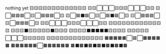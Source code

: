 nothing yet
🟨🟨🟨🟨🟨🟨🟨🟨🟨🟨🟨🟨🟨
🟨🟨⬜⬜⬜🟨🟨🟨⬜⬜⬜🟨🟨
🟨⬜🟦🟦🟦⬜🟨⬜🟦🟦🟦⬜🟨
🟨⬜🟦⬛🟦⬜🟨⬜🟦⬛🟦⬜🟨
🟨⬜🟦🟦🟦⬜🟨⬜🟦🟦🟦⬜🟨
🟨🟨⬜⬜⬜🟨🟨🟨⬜⬜⬜🟨🟨
🟨🟨🟨🟨🟨🟨🟨🟨🟨🟨🟨🟨🟨
🟨🟨🟨⬛🟨🟨🟨🟨🟨⬛🟨🟨🟨
🟨🟨🟨🟨⬛⬛⬛⬛⬛🟨🟨🟨🟨
🟨🟨🟨🟨🟨⬜⬜⬜🟨🟨🟨🟨🟨
🟨🟨🟨🟨🟨🟨🟨🟨🟨🟨🟨🟨🟨
🟫🟫🟫🟫🟫⬜🟥⬜🟫🟫🟫🟫🟫
🟫🟫🟫🟫🟫🟫⬜🟫🟫🟫🟫🟫🟫
🟫⬛🟫⬛🟫⬛🟫⬛🟫⬛🟫⬛🟫
